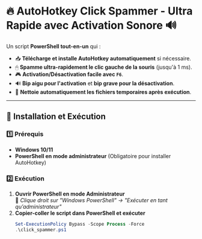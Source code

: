 # 🔥 AutoHotkey Click Spammer - Ultra Rapide avec Activation Sonore 🔊

Un script **PowerShell tout-en-un** qui :
- 📥 **Télécharge et installe AutoHotkey automatiquement** si nécessaire.
- 🖱 **Spamme ultra-rapidement le clic gauche de la souris** (jusqu'à 1 ms).
- 🎮 **Activation/Désactivation facile avec `F6`**.
- 🔊 **Bip aigu pour l'activation** et **bip grave pour la désactivation**.
- 🧹 **Nettoie automatiquement les fichiers temporaires après exécution**.

---

## 🚀 **Installation et Exécution**
### **1️⃣ Prérequis**
- **Windows 10/11**
- **PowerShell en mode administrateur** (Obligatoire pour installer AutoHotkey)

### **2️⃣ Exécution**
1. **Ouvrir PowerShell en mode Administrateur**  
   📌 *Clique droit sur "Windows PowerShell" → "Exécuter en tant qu’administrateur"*
2. **Copier-coller le script dans PowerShell et exécuter**  
   ```powershell
   Set-ExecutionPolicy Bypass -Scope Process -Force
   .\click_spammer.ps1
